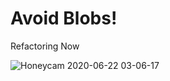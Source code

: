 # Avoid Blobs!

Refactoring Now

![Honeycam 2020-06-22 03-06-17](https://user-images.githubusercontent.com/67461578/85858554-cbf6ac00-b7f6-11ea-84fe-9f6479a6e3a9.gif)
